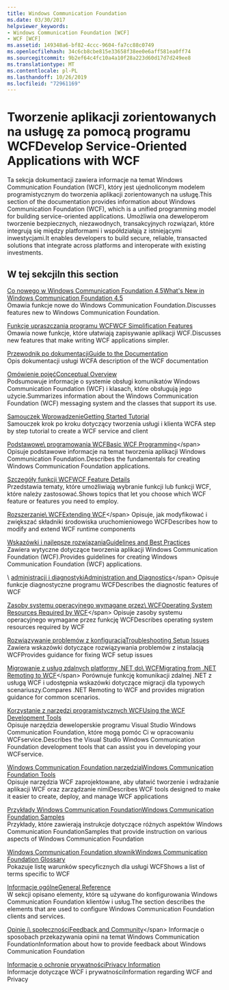 ```yaml
---
title: Windows Communication Foundation
ms.date: 03/30/2017
helpviewer_keywords:
- Windows Communication Foundation [WCF]
- WCF [WCF]
ms.assetid: 149348a6-bf82-4ccc-9604-fa7cc88c0749
ms.openlocfilehash: 34c6cb8cbe815e33658f38ee0e6aff581ea0ff74
ms.sourcegitcommit: 9b2ef64c4fc10a4a10f28a223d60d17d7d249ee8
ms.translationtype: MT
ms.contentlocale: pl-PL
ms.lasthandoff: 10/26/2019
ms.locfileid: "72961169"
---
```

# <a name="develop-service-oriented-applications-with-wcf"></a><span data-ttu-id="3b473-102">Tworzenie aplikacji zorientowanych na usługę za pomocą programu WCF</span><span class="sxs-lookup"><span data-stu-id="3b473-102">Develop Service-Oriented Applications with WCF</span></span>

<span data-ttu-id="3b473-103">Ta sekcja dokumentacji zawiera informacje na temat Windows Communication Foundation (WCF), który jest ujednoliconym modelem programistycznym do tworzenia aplikacji zorientowanych na usługę.</span><span class="sxs-lookup"><span data-stu-id="3b473-103">This section of the documentation provides information about Windows Communication Foundation (WCF), which is a unified programming model for building service-oriented applications.</span></span> <span data-ttu-id="3b473-104">Umożliwia ona deweloperom tworzenie bezpiecznych, niezawodnych, transakcyjnych rozwiązań, które integrują się między platformami i współdziałają z istniejącymi inwestycjami.</span><span class="sxs-lookup"><span data-stu-id="3b473-104">It enables developers to build secure, reliable, transacted solutions that integrate across platforms and interoperate with existing investments.</span></span>

## <a name="in-this-section"></a><span data-ttu-id="3b473-105">W tej sekcji</span><span class="sxs-lookup"><span data-stu-id="3b473-105">In this section</span></span>

 <span data-ttu-id="3b473-106">[Co nowego w Windows Communication Foundation 4,5](whats-new.md)</span><span class="sxs-lookup"><span data-stu-id="3b473-106">[What's New in Windows Communication Foundation 4.5](whats-new.md)</span></span>\
 <span data-ttu-id="3b473-107">Omawia funkcje nowe do Windows Communication Foundation.</span><span class="sxs-lookup"><span data-stu-id="3b473-107">Discusses features new to Windows Communication Foundation.</span></span>

 <span data-ttu-id="3b473-108">[Funkcje upraszczania programu WCF](wcf-simplification-features.md)</span><span class="sxs-lookup"><span data-stu-id="3b473-108">[WCF Simplification Features](wcf-simplification-features.md)</span></span>\
 <span data-ttu-id="3b473-109">Omawia nowe funkcje, które ułatwiają zapisywanie aplikacji WCF.</span><span class="sxs-lookup"><span data-stu-id="3b473-109">Discusses new features that make writing WCF applications simpler.</span></span>

 <span data-ttu-id="3b473-110">[Przewodnik po dokumentacji](guide-to-the-documentation.md)</span><span class="sxs-lookup"><span data-stu-id="3b473-110">[Guide to the Documentation](guide-to-the-documentation.md)</span></span>\
 <span data-ttu-id="3b473-111">Opis dokumentacji usługi WCF</span><span class="sxs-lookup"><span data-stu-id="3b473-111">A description of the WCF documentation</span></span>

 <span data-ttu-id="3b473-112">[Omówienie pojęć](conceptual-overview.md)</span><span class="sxs-lookup"><span data-stu-id="3b473-112">[Conceptual Overview](conceptual-overview.md)</span></span>\
 <span data-ttu-id="3b473-113">Podsumowuje informacje o systemie obsługi komunikatów Windows Communication Foundation (WCF) i klasach, które obsługują jego użycie.</span><span class="sxs-lookup"><span data-stu-id="3b473-113">Summarizes information about the Windows Communication Foundation (WCF) messaging system and the classes that support its use.</span></span>

 <span data-ttu-id="3b473-114">[Samouczek Wprowadzenie](getting-started-tutorial.md)</span><span class="sxs-lookup"><span data-stu-id="3b473-114">[Getting Started Tutorial](getting-started-tutorial.md)</span></span>\
 <span data-ttu-id="3b473-115">Samouczek krok po kroku dotyczący tworzenia usługi i klienta WCF</span><span class="sxs-lookup"><span data-stu-id="3b473-115">A step by step tutorial to create a WCF service and client</span></span>

 <span data-ttu-id="3b473-116">[Podstawowe\ programowania WCF](basic-wcf-programming.md)</span><span class="sxs-lookup"><span data-stu-id="3b473-116">[Basic WCF Programming](basic-wcf-programming.md)\</span></span>
 <span data-ttu-id="3b473-117">Opisuje podstawowe informacje na temat tworzenia aplikacji Windows Communication Foundation.</span><span class="sxs-lookup"><span data-stu-id="3b473-117">Describes the fundamentals for creating Windows Communication Foundation applications.</span></span>

 <span data-ttu-id="3b473-118">[Szczegóły funkcji WCF](./feature-details/index.md)</span><span class="sxs-lookup"><span data-stu-id="3b473-118">[WCF Feature Details](./feature-details/index.md)</span></span>\
 <span data-ttu-id="3b473-119">Przedstawia tematy, które umożliwiają wybranie funkcji lub funkcji WCF, które należy zastosować.</span><span class="sxs-lookup"><span data-stu-id="3b473-119">Shows topics that let you choose which WCF feature or features you need to employ.</span></span>

 <span data-ttu-id="3b473-120">[Rozszerzanie\ WCF](./extending/index.md)</span><span class="sxs-lookup"><span data-stu-id="3b473-120">[Extending WCF](./extending/index.md)\</span></span>
 <span data-ttu-id="3b473-121">Opisuje, jak modyfikować i zwiększać składniki środowiska uruchomieniowego WCF</span><span class="sxs-lookup"><span data-stu-id="3b473-121">Describes how to modify and extend WCF runtime components</span></span>

 <span data-ttu-id="3b473-122">[Wskazówki i najlepsze rozwiązania](guidelines-and-best-practices.md)</span><span class="sxs-lookup"><span data-stu-id="3b473-122">[Guidelines and Best Practices](guidelines-and-best-practices.md)</span></span>\
 <span data-ttu-id="3b473-123">Zawiera wytyczne dotyczące tworzenia aplikacji Windows Communication Foundation (WCF).</span><span class="sxs-lookup"><span data-stu-id="3b473-123">Provides guidelines for creating Windows Communication Foundation (WCF) applications.</span></span>

 <span data-ttu-id="3b473-124">\ [administracji i diagnostyki](./diagnostics/index.md)</span><span class="sxs-lookup"><span data-stu-id="3b473-124">[Administration and Diagnostics](./diagnostics/index.md)\</span></span>
 <span data-ttu-id="3b473-125">Opisuje funkcje diagnostyczne programu WCF</span><span class="sxs-lookup"><span data-stu-id="3b473-125">Describes the diagnostic features of WCF</span></span>

 <span data-ttu-id="3b473-126">[Zasoby systemu operacyjnego wymagane przez\ WCF](operating-system-resources-required-by-wcf.md)</span><span class="sxs-lookup"><span data-stu-id="3b473-126">[Operating System Resources Required by WCF](operating-system-resources-required-by-wcf.md)\</span></span>
 <span data-ttu-id="3b473-127">Opisuje zasoby systemu operacyjnego wymagane przez funkcję WCF</span><span class="sxs-lookup"><span data-stu-id="3b473-127">Describes operating system resources required by WCF</span></span>

 <span data-ttu-id="3b473-128">[Rozwiązywanie problemów z konfiguracją](troubleshooting-setup-issues.md)</span><span class="sxs-lookup"><span data-stu-id="3b473-128">[Troubleshooting Setup Issues](troubleshooting-setup-issues.md)</span></span>\
 <span data-ttu-id="3b473-129">Zawiera wskazówki dotyczące rozwiązywania problemów z instalacją WCF</span><span class="sxs-lookup"><span data-stu-id="3b473-129">Provides guidance for fixing WCF setup issues</span></span>

 <span data-ttu-id="3b473-130">[Migrowanie z usług zdalnych platformy .NET do\ WCF](migrating-from-net-remoting-to-wcf.md)</span><span class="sxs-lookup"><span data-stu-id="3b473-130">[Migrating from .NET Remoting to WCF](migrating-from-net-remoting-to-wcf.md)\</span></span>
 <span data-ttu-id="3b473-131">Porównuje funkcję komunikacji zdalnej .NET z usługą WCF i udostępnia wskazówki dotyczące migracji dla typowych scenariuszy.</span><span class="sxs-lookup"><span data-stu-id="3b473-131">Compares .NET Remoting to WCF and provides migration guidance for common scenarios.</span></span>

 <span data-ttu-id="3b473-132">[Korzystanie z narzędzi programistycznych WCF](using-the-wcf-development-tools.md)</span><span class="sxs-lookup"><span data-stu-id="3b473-132">[Using the WCF Development Tools](using-the-wcf-development-tools.md)</span></span>\
 <span data-ttu-id="3b473-133">Opisuje narzędzia deweloperskie programu Visual Studio Windows Communication Foundation, które mogą pomóc Ci w opracowaniu WCFservice.</span><span class="sxs-lookup"><span data-stu-id="3b473-133">Describes the Visual Studio Windows Communication Foundation development tools that can assist you in developing your WCFservice.</span></span>

 <span data-ttu-id="3b473-134">[Windows Communication Foundation narzędzia](tools.md)</span><span class="sxs-lookup"><span data-stu-id="3b473-134">[Windows Communication Foundation Tools](tools.md)</span></span>\
 <span data-ttu-id="3b473-135">Opisuje narzędzia WCF zaprojektowane, aby ułatwić tworzenie i wdrażanie aplikacji WCF oraz zarządzanie nimi</span><span class="sxs-lookup"><span data-stu-id="3b473-135">Describes WCF tools designed to make it easier to create, deploy, and manage WCF applications</span></span>

 <span data-ttu-id="3b473-136">[Przykłady Windows Communication Foundation](./samples/index.md)</span><span class="sxs-lookup"><span data-stu-id="3b473-136">[Windows Communication Foundation Samples](./samples/index.md)</span></span>\
 <span data-ttu-id="3b473-137">Przykłady, które zawierają instrukcje dotyczące różnych aspektów Windows Communication Foundation</span><span class="sxs-lookup"><span data-stu-id="3b473-137">Samples that provide instruction on various aspects of Windows Communication Foundation</span></span>

 <span data-ttu-id="3b473-138">[Windows Communication Foundation słownik](glossary.md)</span><span class="sxs-lookup"><span data-stu-id="3b473-138">[Windows Communication Foundation Glossary](glossary.md)</span></span>\
 <span data-ttu-id="3b473-139">Pokazuje listę warunków specyficznych dla usługi WCF</span><span class="sxs-lookup"><span data-stu-id="3b473-139">Shows a list of terms specific to WCF</span></span>

 <span data-ttu-id="3b473-140">[Informacje ogólne](general-reference.md)</span><span class="sxs-lookup"><span data-stu-id="3b473-140">[General Reference](general-reference.md)</span></span>\
 <span data-ttu-id="3b473-141">W sekcji opisano elementy, które są używane do konfigurowania Windows Communication Foundation klientów i usług.</span><span class="sxs-lookup"><span data-stu-id="3b473-141">The section describes the elements that are used to configure Windows Communication Foundation clients and services.</span></span>

 <span data-ttu-id="3b473-142">[Opinie i\ społeczności](feedback-and-community.md)</span><span class="sxs-lookup"><span data-stu-id="3b473-142">[Feedback and Community](feedback-and-community.md)\</span></span>
 <span data-ttu-id="3b473-143">Informacje o sposobach przekazywania opinii na temat Windows Communication Foundation</span><span class="sxs-lookup"><span data-stu-id="3b473-143">Information about how to provide feedback about Windows Communication Foundation</span></span>

 <span data-ttu-id="3b473-144">[Informacje o ochronie prywatności](privacy-information.md)</span><span class="sxs-lookup"><span data-stu-id="3b473-144">[Privacy Information](privacy-information.md)</span></span>\
 <span data-ttu-id="3b473-145">Informacje dotyczące WCF i prywatności</span><span class="sxs-lookup"><span data-stu-id="3b473-145">Information regarding WCF and Privacy</span></span>
